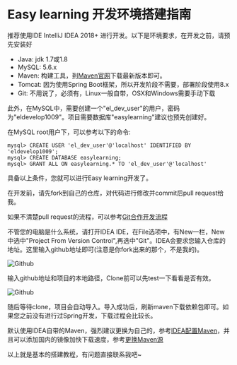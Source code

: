 # Easy learning 开发环境搭建指南

推荐使用IDE IntelliJ IDEA 2018+ 进行开发。以下是环境要求，在开发之前，请预先安装好

- Java: jdk 1.7或1.8
- MySQL: 5.6.x
- Maven: 构建工具，到[Maven官网](https://maven.apache.org/)下载最新版本即可。
- Tomcat: 因为使用Spring Boot框架，所以开发阶段不需要，部署阶段使用8.x
- Git: 不用说了，必须有，Linux一般自带，OSX和Windows需要手动下载

此外，在MySQL中，需要创建一个"el_dev_user"的用户，密码为"eldevelop1009"。项目需要数据库"easylearning"建议也预先创建好。

在MySQL root用户下，可以参考以下的命令:

```text
mysql> CREATE USER 'el_dev_user'@'localhost' IDENTIFIED BY 'eldevelop1009';
mysql> CREATE DATABASE easylearning;
mysql> GRANT ALL ON easylearning.* TO 'el_dev_user'@'localhost'
```

具备以上条件，您就可以进行Easy learning开发了。

在开发前，请先fork到自己的仓库，对代码进行修改并commit后pull request给我。

如果不清楚pull request的流程，可以参考[Git合作开发流程](https://www.cnblogs.com/schaepher/p/4933873.html)

不管您的电脑是什么系统，请打开IDEA IDE，在File选项中，有New一栏，New中选中"Project From Version Control",再选中"Git"。IDEA会要求您输入仓库的地址。这里输入github地址即可(注意是你fork出来的那个，不是我的)。

![Github](https://s1.ax1x.com/2018/07/04/PVp86x.png)

输入github地址和项目的本地路径，Clone前可以先test一下看看是否有效。

![Github](https://s1.ax1x.com/2018/07/04/PVpRAg.png)

随后等待clone，项目会自动导入。导入成功后，刷新maven下载依赖包即可。如果您之前没有进行过Spring开发，下载过程会比较长。

默认使用IDEA自带的Maven，强烈建议更换为自己的，参考[IDEA配置Maven](https://zhuanlan.zhihu.com/p/28133184)，并且可以添加国内的镜像加快下载速度，参考[更换Maven源](https://www.jianshu.com/p/4d5bb95b56c5)

以上就是基本的搭建教程，有问题直接联系我吧~
